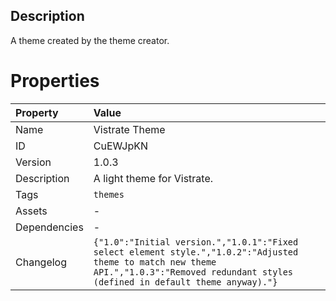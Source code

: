 <h2>Description</h2><p>A theme created by the theme creator.</p>

# Properties

| Property | Value |
| :--- | :--- |
| Name | Vistrate Theme |
| ID | CuEWJpKN |
| Version | 1.0.3 |
| Description | A light theme for Vistrate. |
| Tags | `themes` |
| Assets | - |
| Dependencies | - |
| Changelog | `{"1.0":"Initial version.","1.0.1":"Fixed select element style.","1.0.2":"Adjusted theme to match new theme API.","1.0.3":"Removed redundant styles (defined in default theme anyway)."}` |